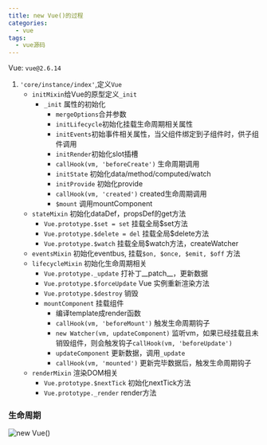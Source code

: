 ```yaml
---
title: new Vue()的过程
categories: 
  - vue
tags:
  - vue源码
---
```

Vue: `vue@2.6.14`

1. `'core/instance/index'`,定义`Vue`
   * `initMixin`给Vue的原型定义`_init`
     * `_init` 属性的初始化
       * `mergeOptions`合并参数
       * `initLifecycle`初始化挂载生命周期相关属性
       * `initEvents`初始事件相关属性，当父组件绑定到子组件时，供子组件调用
       * `initRender`初始化slot插槽
       * `callHook(vm, 'beforeCreate')` 生命周期调用
       * `initState` 初始化data/method/computed/watch
       * `initProvide` 初始化provide
       * `callHook(vm, 'created')` created生命周期调用
       * `$mount` 调用mountComponent
       <!-- more -->
   * `stateMixin` 初始化dataDef，propsDef的get方法
     * `Vue.prototype.$set = set` 挂载全局$set方法
     * `Vue.prototype.$delete = del` 挂载全局$delete方法
     * `Vue.prototype.$watch` 挂载全局$watch方法，createWatcher
   * `eventsMixin` 初始化eventbus, 挂载`$on, $once, $emit, $off` 方法
   * `lifecycleMixin` 初始化生命周期相关
     * `Vue.prototype._update` 打补丁\_\_patch\_\_，更新数据
     * `Vue.prototype.$forceUpdate` Vue 实例重新渲染方法
     * `Vue.prototype.$destroy` 销毁
     * `mountComponent` 挂载组件
       * 编译template成render函数
       * `callHook(vm, 'beforeMount')` 触发生命周期钩子
       * `new Watcher(vm, updateComponent)` 监听vm，如果已经挂载且未销毁组件，则会触发钩子`callHook(vm, 'beforeUpdate')`
       * `updateComponent` 更新数据，调用`_update`
       * `callHook(vm, 'mounted')` 更新完毕数据后，触发生命周期钩子
   * `renderMixin` 渲染DOM相关
     * `Vue.prototype.$nextTick` 初始化nextTick方法
     * `Vue.prototype._render` render方法



### 生命周期

![new Vue()](https://fastly.jsdelivr.net/gh/BestJarvan/pic-imgs/imgs/202203081423948.png)

